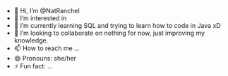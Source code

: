 - 👋 Hi, I’m @NatRanchel
- 👀 I’m interested in 
- 🌱 I’m currently learning SQL and trying to learn how to code in Java xD
- 💞️ I’m looking to collaborate on nothing for now, just improving my knowledge.
- 📫 How to reach me ...
- 😄 Pronouns: she/her
- ⚡ Fun fact: ...

<!---
NatRanchel/NatRanchel is a ✨ special ✨ repository because its `README.md` (this file) appears on your GitHub profile.
You can click the Preview link to take a look at your changes.
--->
